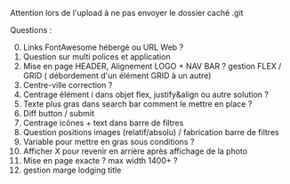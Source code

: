 Attention lors de l'upload à ne pas envoyer le dossier caché .git

Questions :

0. Links FontAwesome hébergé ou URL Web ?
1. Question sur multi polices et application
2. Mise en page HEADER, Alignement LOGO + NAV BAR ? gestion FLEX / GRID ( débordement d'un élément GRID à un autre)
3. Centre-ville correction ?
4. Centrage élément i dans objet flex, justify&align ou autre solution ?
5. Texte plus gras dans search bar comment le mettre en place ?
6. Diff button / submit
7. Centrage icônes + text dans barre de filtres
8. Question positions images (relatif/absolu) / fabrication barre de filtres
9. Variable pour mettre en gras sous conditions ?
10. Afficher X pour revenir en arrière après affichage de la photo
11. Mise en page exacte ? max width 1400+ ?
12. gestion marge lodging title
